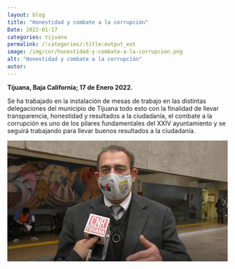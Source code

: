 ```yaml
---
layout: blog
title: "Honestidad y combate a la corrupción"
Date: 2022-01-17
categories: tijuana
permalink: /:categories/:title:output_ext
image: /img/cnr/honestidad-y-combate-a-la-corrupcion.png
alt: "Honestidad y combate a la corrupción"
autor:
---
```


**Tijuana, Baja California; 17 de Enero 2022.** 

Se ha trabajado en la instalación de mesas de trabajo en las distintas delegaciones del municipio de Tijuana todo esto con la finalidad de llevar transparencia, honestidad y resultados a la ciudadanía, el combate a la corrupción es uno de los pilares fundamentales del XXIV ayuntamiento y se seguirá trabajando para llevar buenos resultados a la ciudadanía. 


<div id="carouselExampleSlidesOnly" class="carousel slide" data-ride="carousel">
  <div class="carousel-inner">
    <div class="carousel-item active">
       <img class="d-block w-100" src="/img/cnr/honestidad-y-combate-a-la-corrupcion.png" loading="lazy"  alt="Honestidad y combate a la corrupción">
    </div>
  </div>
</div>